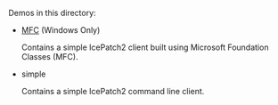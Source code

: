 Demos in this directory:

- [MFC](./MFC) (Windows Only)

  Contains a simple IcePatch2 client built using Microsoft Foundation
  Classes (MFC).

- simple

  Contains a simple IcePatch2 command line client.
